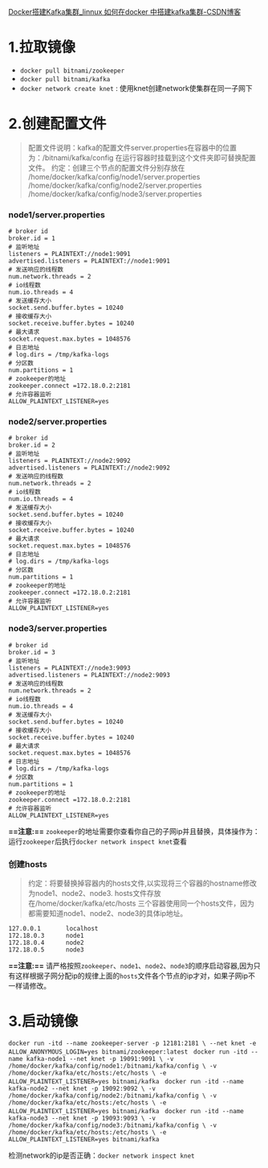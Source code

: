 
[Docker搭建Kafka集群_linnux 如何在docker 中搭建kafka集群-CSDN博客](https://blog.csdn.net/qq_35876365/article/details/129858580)

# 1.拉取镜像
- `docker pull bitnami/zookeeper`
- `docker pull bitnami/kafka`
- `docker network create knet` :  使用knet创建network使集群在同一子网下

# 2.创建配置文件
> 配置文件说明：kafka的配置文件server.properties在容器中的位置为：/bitnami/kafka/config 在运行容器时挂载到这个文件夹即可替换配置文件。
约定：创建三个节点的配置文件分别存放在
/home/docker/kafka/config/node1/server.properties
/home/docker/kafka/config/node2/server.properties
/home/docker/kafka/config/node3/server.properties

### node1/server.properties
```config
# broker id
broker.id = 1
# 监听地址
listeners = PLAINTEXT://node1:9091
advertised.listeners = PLAINTEXT://node1:9091
# 发送响应的线程数
num.network.threads = 2
# io线程数
num.io.threads = 4
# 发送缓存大小
socket.send.buffer.bytes = 10240
# 接收缓存大小
socket.receive.buffer.bytes = 10240
# 最大请求
socket.request.max.bytes = 1048576
# 日志地址
# log.dirs = /tmp/kafka-logs
# 分区数
num.partitions = 1
# zookeeper的地址
zookeeper.connect =172.18.0.2:2181
# 允许容器监听
ALLOW_PLAINTEXT_LISTENER=yes

```

### node2/server.properties
```config
# broker id
broker.id = 2
# 监听地址
listeners = PLAINTEXT://node2:9092
advertised.listeners = PLAINTEXT://node2:9092
# 发送响应的线程数
num.network.threads = 2
# io线程数
num.io.threads = 4
# 发送缓存大小
socket.send.buffer.bytes = 10240
# 接收缓存大小
socket.receive.buffer.bytes = 10240
# 最大请求
socket.request.max.bytes = 1048576
# 日志地址
# log.dirs = /tmp/kafka-logs
# 分区数
num.partitions = 1
# zookeeper的地址
zookeeper.connect =172.18.0.2:2181
# 允许容器监听
ALLOW_PLAINTEXT_LISTENER=yes

```

### node3/server.properties
```config
# broker id
broker.id = 3
# 监听地址
listeners = PLAINTEXT://node3:9093
advertised.listeners = PLAINTEXT://node2:9093
# 发送响应的线程数
num.network.threads = 2
# io线程数
num.io.threads = 4
# 发送缓存大小
socket.send.buffer.bytes = 10240
# 接收缓存大小
socket.receive.buffer.bytes = 10240
# 最大请求
socket.request.max.bytes = 1048576
# 日志地址
# log.dirs = /tmp/kafka-logs
# 分区数
num.partitions = 1
# zookeeper的地址
zookeeper.connect =172.18.0.2:2181
# 允许容器监听
ALLOW_PLAINTEXT_LISTENER=yes
```

**==注意:==** `zookeeper`的地址需要你查看你自己的子网ip并且替换，具体操作为：运行`zookeeper`后执行`docker network inspect knet`查看

### 创建hosts
> 约定：将要替换掉容器内的hosts文件,以实现将三个容器的hostname修改为node1、node2、node3.
hosts文件存放在/home/docker/kafka/etc/hosts 三个容器使用同一个hosts文件，因为都需要知道node1、node2、node3的具体ip地址。

```config
127.0.0.1		localhost
172.18.0.3      node1
172.18.0.4      node2
172.18.0.5      node3

```

**==注意:==** 请严格按照`zookeeper`、`node1`、`node2`、`node3`的顺序启动容器,因为只有这样根据子网分配ip的规律上面的`hosts`文件各个节点的ip才对，如果子网ip不一样请修改。

# 3.启动镜像

`docker run -itd --name zookeeper-server -p 12181:2181 \
 --net knet -e ALLOW_ANONYMOUS_LOGIN=yes bitnami/zookeeper:latest
`
`docker run -itd --name kafka-node1 --net knet -p 19091:9091 \
-v /home/docker/kafka/config/node1:/bitnami/kafka/config \
-v /home/docker/kafka/etc/hosts:/etc/hosts \
-e ALLOW_PLAINTEXT_LISTENER=yes bitnami/kafka
`
`docker run -itd --name kafka-node2 --net knet -p 19092:9092 \
-v /home/docker/kafka/config/node2:/bitnami/kafka/config \
-v /home/docker/kafka/etc/hosts:/etc/hosts \
-e ALLOW_PLAINTEXT_LISTENER=yes bitnami/kafka
`
`docker run -itd --name kafka-node3 --net knet -p 19093:9093 \
-v /home/docker/kafka/config/node3:/bitnami/kafka/config \
-v /home/docker/kafka/etc/hosts:/etc/hosts \
-e ALLOW_PLAINTEXT_LISTENER=yes bitnami/kafka
`

检测network的ip是否正确：`docker network inspect knet`

